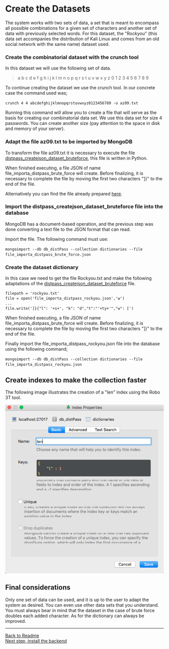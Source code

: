 # Create the Datasets

The system works with two sets of data, a set that is meant to encompass all possible combinations for a given set of characters and another set of data with previously selected words. For this dataset, the "Rockyou" (this data set accompanies the distribution of Kali Linux and comes from an old social network with the same name) dataset used.

### Create the combinatorial dataset with the crunch tool

In this dataset we will use the following set of data.
>a b c d e f g h i j k l m n o p q r s t u v w x y z 0 1 2 3 4 5 6 7 8 9

To continue creating the dataset we use the crunch tool.
In our concrete case the command used was;

`crunch 4 4 abcdefghijklmnopqrstuvwxyz0123456789 -o az09.txt`

Running this command will allow you to create a file that will serve as the basis for creating our combinatorial data set. We use this data set for size 4 passwords. You can create another size (pay attention to the space in disk and memory of your server).

### Adapt the file az09.txt to be imported by MongoDB

To transform the file az09.txt it is necessary to execute the file [distpass_createjson_dataset_bruteforce]( https://github.com/lclms/distpass/blob/master/scripts/distpass_createjson_dataset_bruteforce.py), this file is written in Python. 

When finished executing, a file JSON of name file_importa_distpass_brute_force will create. Before finalizing, it is necessary to complete the file by moving the first two characters "]}" to the end of the file.

Alternatively you can find the file already prepared [here](https://github.com/lclms/distpass/blob/master/content/file_importa_distpass_brute_force.json).

### Import the distpass_createjson_dataset_bruteforce file into the database

MongoDB has a document-based operation, and the previous step was done converting a text file to the JSON format that can read.

Import the file. The following command must use:

`mongoimport --db db_distPass --collection dictionaries --file file_importa_distpass_brute_force.json`

### Create the dataset dictionary

In this case we need to get the file Rockyou.txt and make the following adaptations of the [distpass_createjson_dataset_bruteforce]( https://github.com/lclms/distpass/blob/master/scripts/distpass_createjson_dataset_bruteforce.py) file.

```
filepath = 'rockyou.txt'
file = open('file_importa_distpass_rockyou.json','w')
...
file.write(']}{"l": '+s+', "k": "d","t":"'+ty+'","w": [')
```
When finished executing, a file JSON of name file_importa_distpass_brute_force will create. Before finalizing, it is necessary to complete the file by moving the first two characters "]}" to the end of the file.

Finally import the file_importa_distpass_rockyou.json file into the database using the following command;

`mongoimport --db db_distPass --collection dictionaries --file file_importa_distpass_rockyou.json`

## Create indexes to make the collection faster

The following image illustrates the creation of a "len" index using the Robo 3T tool.

![create index len](https://github.com/lclms/distpass/blob/master/img/create_index_dic_len.png)

## Final considerations

Only one set of data can be used, and it is up to the user to adapt the system as desired. You can even use other data sets that you understand. You must always bear in mind that the dataset in the case of brute force doubles each added character. As for the dictionary can always be improved.

___
[Back to Readme](https://github.com/lclms/distpass)</br>
[Next step, install the backend](https://github.com/lclms/distpass/blob/master/content/Install%20the%20Backend.md)

